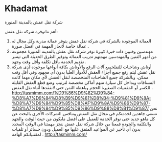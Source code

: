 # Khadamat
شركة نقل عفش بالمدينة المنورة

أهم ماتوفره شركة نقل عفش:

1.	العمالة الموجودة بالشركة في شركة نقل عفش يتوفر عمالة مدربة وكل مجال له عمالة خاصة لانجاز المهمة في أفضل صورة .
2.	مهندسين وفنيين ذات خبرة كبيرة توفر شركة نقل عفش بالمدينة المنورة مجموعة من أمهر الفنين والمهندسين مهمتهم تدريب العمالة وتوفير الطرق الحديثة التي تيسر تقديم الخدمة بأقل تكلفة وأقل وقت وجهد .
3.	أوناش وشاحنات للنقلجميع آلات الرفع والأوناش بكافة أنواعها موجودة لدى شركة نقل عفش ليتم رفع جميع أجزاء العفش للأدوار العليا بدون أي مجهود وفي أقل وقت ممكن، وبالشركة جميع الشاحنات المتخصصة لنقل العفش لأي مكان مهما كانت المسافات وبداخل كل سيارة منهم أماكن مخصصة لترتيب وضع قطع العفش القابلة للكسر أو المقتنيات الصغيرة الحجم وباهظة الثمن حتى لانفقدها أثناء نقل العفش .
http://tasmimm.com/%D9%86%D9%82%D9%84-%D8%A7%D9%84%D8%B9%D9%81%D8%B4-%D9%81%D9%8A-%D8%A7%D9%84%D9%85%D8%AF%D9%8A%D9%86%D9%87-%D8%A7%D9%84%D9%85%D9%86%D9%88%D8%B1%D9%87/
نحن نسعى جاهدين لخدمتكم في مجال نقل العفش وننافس  الشركات الأخرى بالبحث عن كل ماهو جديد حتى نوفر الخدمة للعميل على أفضل مايكون من حيث الوقت والجهد والتكلفة والجودة فمعنا من خلال شركة نقل عفش ننجز مهمتنا في الوقت المحدد بدون أي تأخير عن المواعيد المتفق عليها مع العميل ودون خسائر أو تلفيات لمقتنياتكم الهامة .
http://tasmimm.com/
